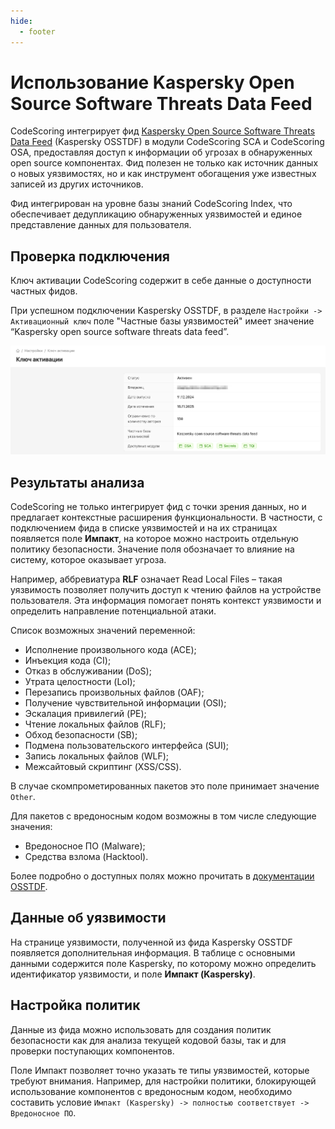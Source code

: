 ```yaml
---
hide:
  - footer
---
```


# Использование Kaspersky Open Source Software Threats Data Feed

CodeScoring интегрирует фид [Kaspersky Open Source Software Threats Data Feed](https://www.kaspersky.ru/open-source-feed) (Kaspersky OSSTDF) в модули CodeScoring SCA и CodeScoring OSA, предоставляя доступ к информации об угрозах в обнаруженных open source компонентах. Фид полезен не только как источник данных о новых уязвимостях, но и как инструмент обогащения уже известных записей из других источников.

Фид интегрирован на уровне базы знаний CodeScoring Index, что обеспечивает дедупликацию обнаруженных уязвимостей и единое представление данных для пользователя.

## Проверка подключения

Ключ активации CodeScoring содержит в себе данные о доступности частных фидов.

При успешном подключении Kaspersky OSSTDF, в разделе `Настройки -> Активационный ключ` поле "Частные базы уязвимостей" имеет значение “Kaspersky open source software threats data feed”.

![Kaspersky activation](/assets/img/kaspersky-activation.png)

## Результаты анализа

CodeScoring не только интегрирует фид с точки зрения данных, но и предлагает контекстные расширения функциональности. В частности, с подключением фида в списке уязвимостей и на их страницах появляется поле **Импакт**, на которое можно настроить отдельную политику безопасности. Значение поля обозначает то влияние на систему, которое оказывает угроза.

Например, аббревиатура **RLF** означает Read Local Files – такая уязвимость позволяет получить доступ к чтению файлов на устройстве пользователя. Эта информация помогает понять контекст уязвимости и определить направление потенциальной атаки.

Список возможных значений переменной:

- Исполнение произвольного кода (ACE);
- Инъекция кода (CI);
- Отказ в обслуживании (DoS);
- Утрата целостности (LoI);
- Перезапись произвольных файлов (OAF);
- Получение чувствительной информации (OSI);
- Эскалация привилегий (PE);
- Чтение локальных файлов (RLF);
- Обход безопасности (SB);
- Подмена пользовательского интерфейса (SUI);
- Запись локальных файлов (WLF);
- Межсайтовый скриптинг (XSS/CSS).

В случае скомпрометированных пакетов это поле принимает значение `Other`.

Для пакетов с вредоносным кодом возможны в том числе следующие значения:

- Вредоносное ПО (Malware);
- Cредства взлома (Hacktool).

Более подробно о доступных полях можно прочитать в [документации OSSTDF](https://tip.kaspersky.com/Help/TIDF/ru-RU/FieldStructure.htm).

## Данные об уязвимости

На странице уязвимости, полученной из фида Kaspersky OSSTDF появляется дополнительная информация. В таблице с основными данными содержится поле Kaspersky, по которому можно определить идентификатор уязвимости, и поле **Импакт (Kaspersky)**.

## Настройка политик

Данные из фида можно использовать для создания политик безопасности как для анализа текущей кодовой базы, так и для проверки поступающих компонентов.

Поле Импакт позволяет точно указать те типы уязвимостей, которые требуют внимания. Например, для настройки политики, блокирующей использование компонентов с вредоносным кодом, необходимо составить условие `Импакт (Kaspersky) -> полностью соответствует -> Вредоносное ПО`.
